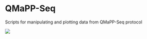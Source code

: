 # QMaPP-Seq
Scripts for manipulating and plotting data from QMaPP-Seq protocol

<img src="https://bit.ly/38YSxJQ"/>
